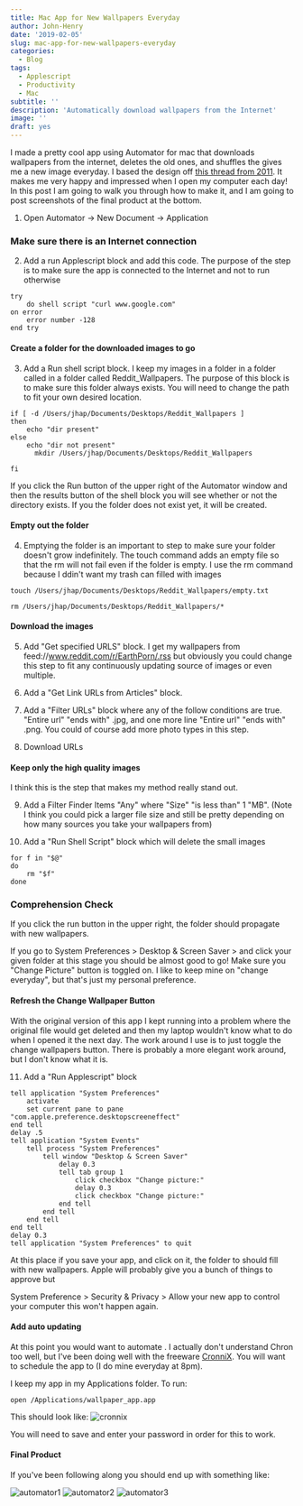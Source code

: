 ```yaml
---
title: Mac App for New Wallpapers Everyday
author: John-Henry
date: '2019-02-05'
slug: mac-app-for-new-wallpapers-everyday
categories:
  - Blog
tags:
  - Applescript
  - Productivity
  - Mac
subtitle: ''
description: 'Automatically download wallpapers from the Internet'
image: ''
draft: yes
---
```



I made a pretty cool app using Automator for mac that downloads wallpapers from the internet, deletes the old ones, and shuffles the gives me a new image everyday. I based the design off [this thread from 2011](https://www.reddit.com/r/apple/comments/gk0g7/here_is_how_to_create_an_automator_app_that_will/). It makes me very happy and impressed when I open my computer each day! In this post I am going to walk you through how to make it, and I am going to post screenshots of the final product at the bottom.



1) Open Automator -> New Document -> Application


### Make sure there is an Internet connection

2) Add a run Applescript block and add this code. The purpose of the step is to make sure the app is connected to the Internet and not to run otherwise
```
try
	do shell script "curl www.google.com"
on error
	error number -128
end try
```


#### Create a folder for the downloaded images to go

3) Add a Run shell script block. I keep my images in a folder in a folder called in a folder called Reddit_Wallpapers. The purpose of this block is to make sure this folder always exists. You will need to change the path to fit your own desired location.

```
if [ -d /Users/jhap/Documents/Desktops/Reddit_Wallpapers ]   
then 
    echo "dir present"
else
    echo "dir not present"
	  mkdir /Users/jhap/Documents/Desktops/Reddit_Wallpapers
	
fi
```

If you click the Run button of the upper right of the Automator window and then the results button of the shell block you will see whether or not the directory exists. If you the folder does not exist yet, it will be created.


#### Empty out the folder

4) Emptying the folder is an important to step to make sure your folder doesn't grow indefinitely. The touch command adds an empty file so that the rm will not fail even if the folder is empty. I use the rm command because I ddin't want my trash can filled with images

```
touch /Users/jhap/Documents/Desktops/Reddit_Wallpapers/empty.txt

rm /Users/jhap/Documents/Desktops/Reddit_Wallpapers/*
```


#### Download the images


5) Add "Get specified URLS" block. I get my wallpapers from feed://www.reddit.com/r/EarthPorn/.rss but obviously you could change this step to fit any continuously updating source of images or even multiple.

6) Add a "Get Link URLs from Articles" block.

7) Add a "Filter URLs" block where any of the follow conditions are true. "Entire url" "ends with" .jpg, and one more line "Entire url" "ends with" .png. You could of course add more photo types in this step.

8) Download URLs


#### Keep only the high quality images

I think this is the step that makes my method really stand out.

9) Add a Filter Finder Items  "Any" where "Size" "is less than" 1 "MB". (Note I think you could pick a larger file size and still be pretty depending on how many sources you take your wallpapers from)

10) Add a "Run Shell Script" block which will delete the small images
```
for f in "$@"
do
	rm "$f"
done
```


### Comprehension Check

If you click the run button in the upper right, the folder should propagate with new wallpapers. 

If you go to System Preferences > Desktop & Screen Saver > and click your given folder at this stage you should be almost good to go! Make sure you "Change Picture" button is toggled on. I like to keep mine on "change everyday", but that's just my personal preference.


#### Refresh the Change Wallpaper Button


With the original version of this app I kept running into a problem where the original file would get deleted and then my laptop wouldn't know what to do when I opened it the next day. The work around I use is to just toggle the change wallpapers button. There is probably a more elegant work around, but I don't know what it is.


11) Add a "Run Applescript" block

```
tell application "System Preferences"
	activate
	set current pane to pane "com.apple.preference.desktopscreeneffect"
end tell
delay .5
tell application "System Events"
	tell process "System Preferences"
		tell window "Desktop & Screen Saver"
			delay 0.3
			tell tab group 1
				click checkbox "Change picture:"
				delay 0.3
				click checkbox "Change picture:"
			end tell
		end tell
	end tell
end tell
delay 0.3
tell application "System Preferences" to quit
```

At this place if you save your app, and click on it, the folder to should fill with new wallpapers. Apple will probably give you a bunch of things to approve but 

System Preference > Security & Privacy > Allow your new app to control your computer this won't happen again. 


#### Add auto updating

At this point you would want to automate . I actually don't understand Chron too well, but I've been doing well with the freeware [CronniX](https://www.macupdate.com/app/mac/7486/cronnix). You will want to schedule the app to (I do mine everyday at 8pm). 

I keep my app in my Applications folder. To run:
```
open /Applications/wallpaper_app.app
```

This should look like:
![cronnix](/img/wallpaper_updates/cronnix.png)

You will need to save and enter your password in order for this to work.

#### Final Product

If you've been following along you should end up with something like:

![automator1](/img/wallpaper_updates/automator1.png)
![automator2](/img/wallpaper_updates/automator2.png)
![automator3](/img/wallpaper_updates/automator3.png)

